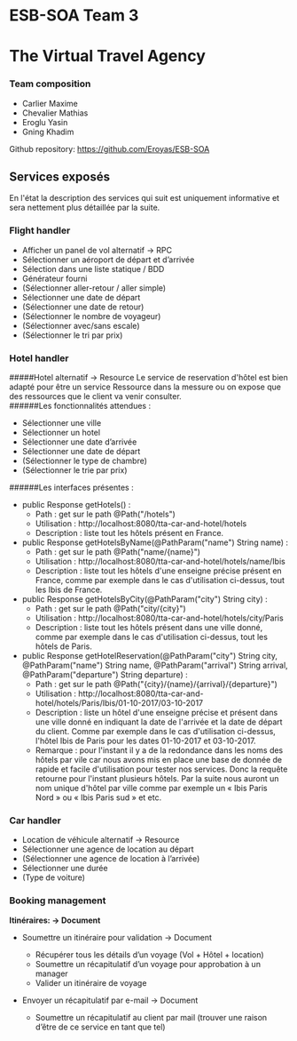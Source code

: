 # ESB-SOA Team 3

# The Virtual Travel Agency

### Team composition
   * Carlier Maxime
   * Chevalier Mathias
   * Eroglu Yasin
   * Gning Khadim

Github repository: https://github.com/Eroyas/ESB-SOA

## Services exposés

En l'état la description des services qui suit est uniquement informative et sera nettement plus détaillée par la suite.

### Flight handler

* Afficher un panel de vol alternatif -> RPC
* Sélectionner un aéroport de départ et d’arrivée
* Sélection dans une liste statique / BDD
* Générateur fourni
* (Sélectionner aller-retour / aller simple)
* Sélectionner une date de départ
* (Sélectionner une date de retour)
* (Sélectionner le nombre de voyageur)
* (Sélectionner avec/sans escale)
* (Sélectionner le tri par prix)

### Hotel handler
#####Hotel alternatif -> Resource
Le service de reservation d'hôtel est bien adapté pour être un service Ressource dans la messure ou on expose que des ressources que le client va venir consulter.  
######Les fonctionnalités attendues : 
* Sélectionner une ville
* Sélectionner un hotel
* Sélectionner une date d’arrivée
* Sélectionner une date de départ
* (Sélectionner le type de chambre)
* (Sélectionner le trie par prix)

######Les interfaces présentes :
* public Response getHotels() :
    * Path : get sur le path @Path("/hotels")
    * Utilisation : http://localhost:8080/tta-car-and-hotel/hotels
    * Description : liste tout les hôtels présent en France.
* public Response getHotelsByName(@PathParam("name") String name) :
    * Path : get sur le path @Path("name/{name}")
    * Utilisation : http://localhost:8080/tta-car-and-hotel/hotels/name/Ibis
    * Description : liste tout les hôtels d'une enseigne précise présent en France, comme par exemple dans le cas d'utilisation ci-dessus, tout les Ibis de France.
* public Response getHotelsByCity(@PathParam("city") String city) :
    * Path : get sur le path @Path("city/{city}")
    * Utilisation : http://localhost:8080/tta-car-and-hotel/hotels/city/Paris
    * Description : liste tout les hôtels présent dans une ville donné, comme par exemple dans le cas d'utilisation ci-dessus, tout les hôtels de Paris.
* public Response getHotelReservation(@PathParam("city") String city,
                                    @PathParam("name") String name,
                                    @PathParam("arrival") String arrival,
                                    @PathParam("departure") String departure) :
    * Path : get sur le path @Path("{city}/{name}/{arrival}/{departure}")
    * Utilisation : http://localhost:8080/tta-car-and-hotel/hotels/Paris/Ibis/01-10-2017/03-10-2017
    * Description : liste un hôtel d'une enseigne précise et présent dans une ville donné en indiquant la date de l'arrivée et la date de départ du client. Comme par exemple dans le cas d'utilisation ci-dessus, l'hôtel Ibis de Paris pour les dates 01-10-2017 et 03-10-2017. 
    * Remarque : pour l'instant il y a de la redondance dans les noms des hôtels par vile car nous avons mis en place une base de donnée de rapide et facile d'utilisation pour tester nos services. Donc la requête retourne pour l'instant plusieurs hôtels. Par la suite nous auront un nom unique d'hôtel par ville comme par exemple un « Ibis Paris Nord » ou « Ibis Paris sud » et etc.

### Car handler

* Location de véhicule alternatif -> Resource
* Sélectionner une agence de location au départ
* (Sélectionner une agence de location à l’arrivée)
* Sélectionner une durée
* (Type de voiture)

### Booking management

**Itinéraires: -> Document**
  * Soumettre un itinéraire pour validation -> Document
    * Récupérer tous les détails d’un voyage (Vol + Hôtel + location)
    * Soumettre un récapitulatif d’un voyage pour approbation à un manager
    * Valider un itinéraire de voyage

  * Envoyer un récapitulatif par e-mail -> Document
    * Soumettre un récapitulatif au client par mail (trouver une raison d’être de ce service en tant que tel)
